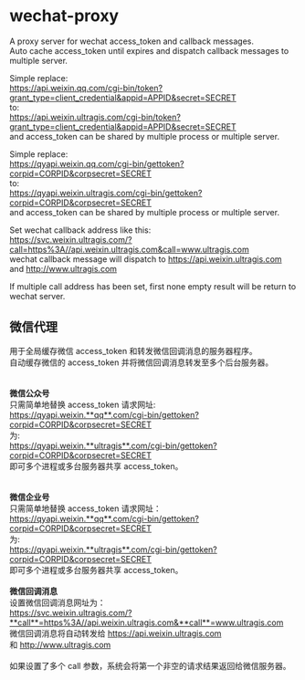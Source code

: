 # wechat-proxy  
A proxy server for wechat access_token and callback messages.  
Auto cache access_token until expires and dispatch callback messages to multiple server.  
  
Simple replace:  
    https://api.weixin.qq.com/cgi-bin/token?grant_type=client_credential&appid=APPID&secret=SECRET  
to:  
    https://api.weixin.ultragis.com/cgi-bin/token?grant_type=client_credential&appid=APPID&secret=SECRET  
and access_token can be shared by multiple process or multiple server.  
  
Simple replace:  
    https://qyapi.weixin.qq.com/cgi-bin/gettoken?corpid=CORPID&corpsecret=SECRET  
to:  
    https://qyapi.weixin.ultragis.com/cgi-bin/gettoken?corpid=CORPID&corpsecret=SECRET  
and access_token can be shared by multiple process or multiple server.  
  
Set wechat callback address like this:  
    https://svc.weixin.ultragis.com/?call=https%3A//api.weixin.ultragis.com&call=www.ultragis.com  
wechat callback message will dispatch to https://api.weixin.ultragis.com and http://www.ultragis.com  
  
If multiple call address has been set, first none empty result will be return to wechat server.



## 微信代理  
用于全局缓存微信 access_token 和转发微信回调消息的服务器程序。  
自动缓存微信的 access_token 并将微信回调消息转发至多个后台服务器。  
<br/>  
**微信公众号**  
只需简单地替换 access_token 请求网址:  <br/>
https://qyapi.weixin.**qq**.com/cgi-bin/gettoken?corpid=CORPID&corpsecret=SECRET  <br/>
为:  <br/>
https://qyapi.weixin.**ultragis**.com/cgi-bin/gettoken?corpid=CORPID&corpsecret=SECRET  <br/>
即可多个进程或多台服务器共享 access_token。<br/>  
  <br/>
**微信企业号**  <br/>
只需简单地替换 access_token 请求网址：  <br/>
https://qyapi.weixin.**qq**.com/cgi-bin/gettoken?corpid=CORPID&corpsecret=SECRET   <br/>
为:   <br/>
https://qyapi.weixin.**ultragis**.com/cgi-bin/gettoken?corpid=CORPID&corpsecret=SECRET   <br/>
即可多个进程或多台服务器共享 access_token。  <br/>
  <br/>
**微信回调消息**  <br/>
设置微信回调消息网址为：  <br/>
https://svc.weixin.ultragis.com/?**call**=https%3A//api.weixin.ultragis.com&**call**=www.ultragis.com   <br/>
微信回调消息将自动转发给 https://api.weixin.ultragis.com 和 http://www.ultragis.com  <br/>
  <br/>
如果设置了多个 call 参数，系统会将第一个非空的请求结果返回给微信服务器。  <br/>
